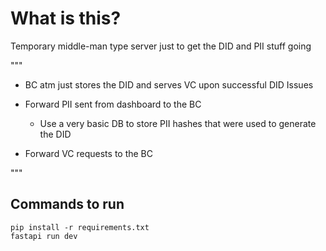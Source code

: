 # What is this?

Temporary middle-man type server just to get the DID and PII stuff going


"""

- BC atm just stores the DID and serves VC upon successful DID Issues
- Forward PII sent from dashboard to the BC

  - Use a very basic DB to store PII hashes that were used to generate the DID
- Forward VC requests to the BC

"""

## Commands to run

```
pip install -r requirements.txt
fastapi run dev
```
